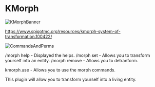 # KMorph

![KMorphBanner](https://user-images.githubusercontent.com/47261795/169669477-30bd9b9d-07ab-4095-89a1-fee5780719db.png)

https://www.spigotmc.org/resources/kmorph-system-of-transformation.100422/

![CommandsAndPerms](https://user-images.githubusercontent.com/47261795/169669549-4c547baa-a0aa-4f0e-8a42-fc5caf2e524a.png)

/morph help - Displayed the helps.
/morph set - Allows you to transform yourself into an entity.
/morph remove - Allows you to detranform.

kmorph.use - Allows you to use the morph commands.

This plugin will allow you to transform yourself into a living entity.
